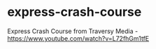 # express-crash-course
Express Crash Course from Traversy Media - https://www.youtube.com/watch?v=L72fhGm1tfE
